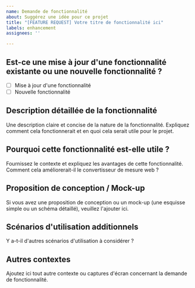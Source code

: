 ```yaml
---
name: Demande de fonctionnalité
about: Suggérez une idée pour ce projet
title: "[FEATURE REQUEST] Votre titre de fonctionnalité ici"
labels: enhancement
assignees: ''

---
```


## Est-ce une mise à jour d'une fonctionnalité existante ou une nouvelle fonctionnalité ?

- [ ] Mise à jour d'une fonctionnalité
- [ ] Nouvelle fonctionnalité

## Description détaillée de la fonctionnalité

Une description claire et concise de la nature de la fonctionnalité. Expliquez comment cela fonctionnerait et en quoi cela serait utile pour le projet.

## Pourquoi cette fonctionnalité est-elle utile ?

Fournissez le contexte et expliquez les avantages de cette fonctionnalité. Comment cela améliorerait-il le convertisseur de mesure web ?

## Proposition de conception / Mock-up

Si vous avez une proposition de conception ou un mock-up (une esquisse simple ou un schéma détaillé), veuillez l'ajouter ici.

## Scénarios d'utilisation additionnels

Y a-t-il d'autres scénarios d'utilisation à considérer ?

## Autres contextes

Ajoutez ici tout autre contexte ou captures d'écran concernant la demande de fonctionnalité.
